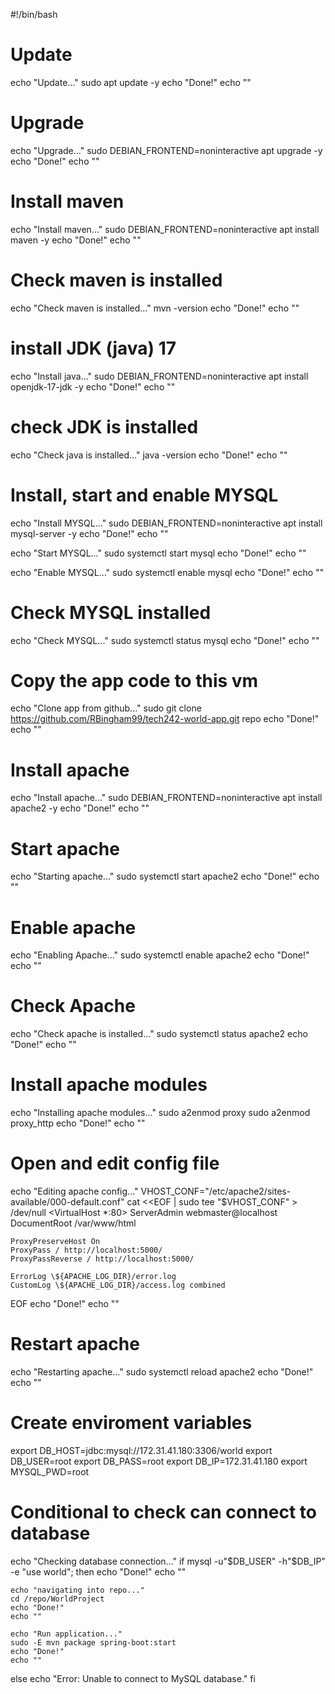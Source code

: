 #!/bin/bash

# Update
echo "Update..."
sudo apt update -y
echo "Done!"
echo ""

# Upgrade
echo "Upgrade..."
sudo DEBIAN_FRONTEND=noninteractive apt upgrade -y
echo "Done!"
echo ""

# Install maven
echo "Install maven..."
sudo DEBIAN_FRONTEND=noninteractive apt install maven -y
echo "Done!"
echo ""

# Check maven is installed
echo "Check maven is installed..."
mvn -version
echo "Done!"
echo ""

# install JDK (java) 17
echo "Install java..."
sudo DEBIAN_FRONTEND=noninteractive apt install openjdk-17-jdk -y
echo "Done!"
echo ""

# check JDK is installed
echo "Check java is installed..."
java -version
echo "Done!"
echo ""
# Install, start and enable MYSQL
echo "Install MYSQL..."
sudo DEBIAN_FRONTEND=noninteractive apt install mysql-server -y
echo "Done!"
echo ""

echo "Start MYSQL..."
sudo systemctl start mysql
echo "Done!"
echo ""

echo "Enable MYSQL..."
sudo systemctl enable mysql
echo "Done!"
echo ""

# Check MYSQL installed
echo "Check MYSQL..."
sudo systemctl status mysql
echo "Done!"
echo ""

# Copy the app code to this vm
echo "Clone app from github..."
sudo git clone https://github.com/RBingham99/tech242-world-app.git repo
echo "Done!"
echo ""

# Install apache
echo "Install apache..."
sudo DEBIAN_FRONTEND=noninteractive apt install apache2 -y
echo "Done!"
echo ""

# Start apache
echo "Starting apache..."
sudo systemctl start apache2
echo "Done!"
echo ""

# Enable apache
echo "Enabling Apache..."
sudo systemctl enable apache2
echo "Done!"
echo ""

# Check Apache
echo "Check apache is installed..."
sudo systemctl status apache2
echo "Done!"
echo ""

# Install apache modules
echo "Installing apache modules..."
sudo a2enmod proxy
sudo a2enmod proxy_http
echo "Done!"
echo ""

# Open and edit config file
echo "Editing apache config..."
VHOST_CONF="/etc/apache2/sites-available/000-default.conf"
cat <<EOF | sudo tee "$VHOST_CONF" > /dev/null
<VirtualHost *:80>
    ServerAdmin webmaster@localhost
    DocumentRoot /var/www/html

    ProxyPreserveHost On
    ProxyPass / http://localhost:5000/
    ProxyPassReverse / http://localhost:5000/

    ErrorLog \${APACHE_LOG_DIR}/error.log
    CustomLog \${APACHE_LOG_DIR}/access.log combined
</VirtualHost>
EOF
echo "Done!"
echo ""

# Restart apache
echo "Restarting apache..."
sudo systemctl reload apache2
echo "Done!"
echo ""

# Create enviroment variables
export DB_HOST=jdbc:mysql://172.31.41.180:3306/world
export DB_USER=root
export DB_PASS=root
export DB_IP=172.31.41.180
export MYSQL_PWD=root

# Conditional to check can connect to database
echo "Checking database connection..."
if mysql -u"$DB_USER" -h"$DB_IP" -e "use world"; then
    echo "Done!"
    echo ""

    echo "navigating into repo..."
    cd /repo/WorldProject
    echo "Done!"
    echo ""

    echo "Run application..."
    sudo -E mvn package spring-boot:start
    echo "Done!"
    echo ""
else
    echo "Error: Unable to connect to MySQL database."
fi